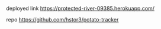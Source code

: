 deployed link
https://protected-river-09385.herokuapp.com/

repo
https://github.com/hstor3/potato-tracker